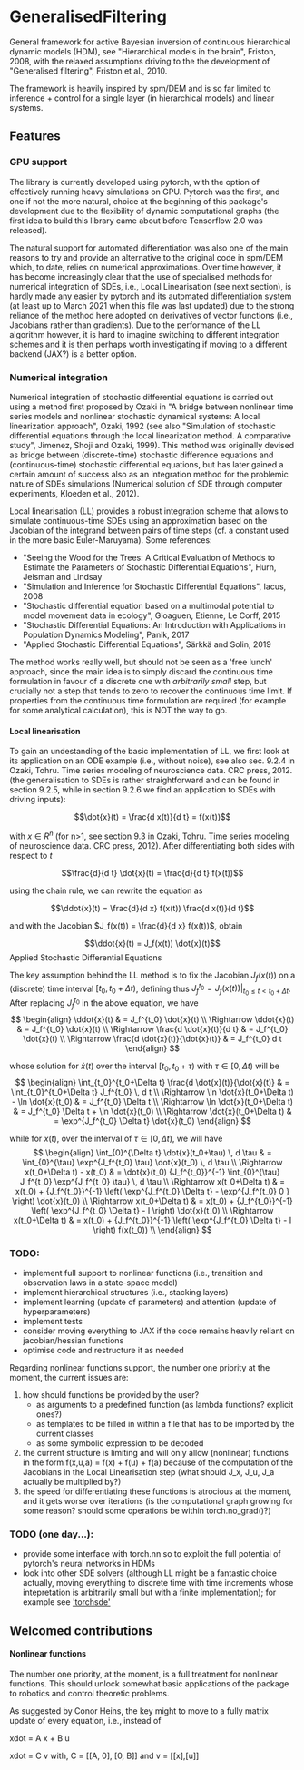 # GeneralisedFiltering
General framework for active Bayesian inversion of continuous hierarchical dynamic models (HDM), see "Hierarchical models in the brain", Friston, 2008, with the relaxed assumptions driving to the the development of "Generalised filtering", Friston et al., 2010.

The framework is heavily inspired by spm/DEM and is so far limited to inference + control for a single layer (in hierarchical models) and linear systems.

## Features

### GPU support
The library is currently developed using pytorch, with the option of effectively running heavy simulations on GPU. Pytorch was the first, and one if not the more natural, choice at the beginning of this package's development due to the flexibility of dynamic computational graphs (the first idea to build this library came about before Tensorflow 2.0 was released). 

The natural support for automated differentiation was also one of the main reasons to try and provide an alternative to the original code in spm/DEM which, to date, relies on numerical approximations. Over time however, it has become increasingly clear that the use of specialised methods for numerical integration of SDEs, i.e., Local Linearisation (see next section), is hardly made any easier by pytorch and its automated differentiation system (at least up to March 2021 when this file was last updated) due to the strong reliance of the method here adopted on derivatives of vector functions (i.e., Jacobians rather than gradients). Due to the performance of the LL algorithm however, it is hard to imagine switching to different integration schemes and it is then perhaps worth investigating if moving to a different backend (JAX?) is a better option.


### Numerical integration
Numerical integration of stochastic differential equations is carried out using a method first proposed by Ozaki in "A bridge between nonlinear time series models and nonlinear stochastic dynamical systems: A local linearization approach", Ozaki, 1992 (see also "Simulation of stochastic differential equations through the local linearization method. A comparative study", Jimenez, Shoji and Ozaki, 1999). This method was originally devised as bridge between (discrete-time) stochastic difference equations and (continuous-time) stochastic differential equations, but has later gained a certain amount of success also as an integration method for the problemic nature of SDEs simulations (Numerical solution of SDE through computer experiments, Kloeden et al., 2012). 

Local linearisation (LL) provides a robust integration scheme that allows to simulate continuous-time SDEs using an approximation based on the Jacobian of the integrand between pairs of time steps (cf. a constant used in the more basic Euler-Maruyama). Some references:
- "Seeing the Wood for the Trees: A Critical Evaluation of Methods to Estimate the Parameters of Stochastic Differential Equations", Hurn, Jeisman and Lindsay
- "Simulation and Inference for Stochastic Differential Equations", Iacus, 2008
- "Stochastic differential equation based on a multimodal potential to model movement data in ecology", Gloaguen, Etienne, Le Corff, 2015
- "Stochastic Differential Equations: An Introduction with Applications in Population Dynamics Modeling", Panik, 2017
- "Applied Stochastic Differential Equations", Särkkä and Solin, 2019

The method works really well, but should not be seen as a 'free lunch' approach, since the main idea is to simply discard the continuous time formulation in favour of a discrete one with *arbitrarily small* step, but crucially not a step that tends to zero to recover the continuous time limit. If properties from the continuous time formulation are required (for example for some analytical calculation), this is NOT the way to go.

#### Local linearisation
To gain an undestanding of the basic implementation of LL, we first look at its application on an ODE example (i.e., without noise), see also sec. 9.2.4 in Ozaki, Tohru. Time series modeling of neuroscience data. CRC press, 2012. (the generalisation to SDEs is rather straightforward and can be found in section 9.2.5, while in section 9.2.6 we find an application to SDEs with driving inputs):

$$\dot{x}(t) = \frac{d x(t)}{d t} = f(x(t))$$

with $x \in R^n$ (for n>1, see section 9.3 in Ozaki, Tohru. Time series modeling of neuroscience data. CRC press, 2012). After differentiating both sides with respect to $t$

$$\frac{d}{d t} \dot{x}(t) = \frac{d}{d t} f(x(t))$$

using the chain rule, we can rewrite the equation as

$$\ddot{x}(t) = \frac{d}{d x} f(x(t)) \frac{d x(t)}{d t}$$

and with the Jacobian $J_f(x(t)) = \frac{d}{d x} f(x(t))$, obtain

$$\ddot{x}(t) = J_f(x(t)) \dot{x}(t)$$Applied Stochastic Differential Equations

The key assumption behind the LL method is to fix the Jacobian $J_f(x(t))$ on a (discrete) time interval $[t_0, t_0 + \Delta t)$, defining thus $J_f^{t_0} = J_f(x(t)) \big\vert_{t_0 \le t < t_0 + \Delta t}$. After replacing $J_f^{t_0}$ in the above equation, we have
$$
\begin{align}
    \ddot{x}(t) & = J_f^{t_0} \dot{x}(t) \\
    \Rightarrow \ddot{x}(t) & = J_f^{t_0} \dot{x}(t) \\
    \Rightarrow \frac{d \dot{x}(t)}{d t} & = J_f^{t_0} \dot{x}(t) \\
    \Rightarrow \frac{d \dot{x}(t)}{\dot{x}(t)} & = J_f^{t_0} d t
\end{align}
$$

whose solution for $\dot{x}(t)$ over the interval $[t_0, t_0 + \tau)$ with $\tau \in [0, \Delta t)$ will be
$$
\begin{align}
    \int_{t_0}^{t_0+\Delta t} \frac{d \dot{x}(t)}{\dot{x}(t)} & = \int_{t_0}^{t_0+\Delta t} J_f^{t_0} \, d t \\
    \Rightarrow \ln \dot{x}(t_0+\Delta t) - \ln \dot{x}(t_0) & = J_f^{t_0} \Delta t \\
    \Rightarrow \ln \dot{x}(t_0+\Delta t) & = J_f^{t_0} \Delta t + \ln \dot{x}(t_0) \\
    \Rightarrow \dot{x}(t_0+\Delta t) & = \exp^{J_f^{t_0} \Delta t} \dot{x}(t_0)
\end{align}
$$

while for $x(t)$, over the interval of $\tau \in [0, \Delta t)$, we will have
$$
\begin{align}
    \int_{0}^{\Delta t} \dot{x}(t_0+\tau) \, d \tau & = \int_{0}^{\tau} \exp^{J_f^{t_0} \tau} \dot{x}(t_0) \, d \tau \\
    \Rightarrow x(t_0+\Delta t) - x(t_0) & = \dot{x}(t_0) {J_f^{t_0}}^{-1} \int_{0}^{\tau} J_f^{t_0} \exp^{J_f^{t_0} \tau} \, d \tau \\
    \Rightarrow x(t_0+\Delta t) & = x(t_0) + {J_f^{t_0}}^{-1} \left( \exp^{J_f^{t_0} \Delta t} - \exp^{J_f^{t_0} 0 } \right) \dot{x}(t_0) \\
    \Rightarrow x(t_0+\Delta t) & = x(t_0) + {J_f^{t_0}}^{-1} \left( \exp^{J_f^{t_0} \Delta t} - I \right) \dot{x}(t_0) \\
    \Rightarrow x(t_0+\Delta t) & = x(t_0) + {J_f^{t_0}}^{-1} \left( \exp^{J_f^{t_0} \Delta t} - I \right) f(x(t_0)) \\
\end{align}
$$

### TODO:
- implement full support to nonlinear functions (i.e., transition and observation laws in a state-space model)
- implement hierarchical structures (i.e., stacking layers)
- implement learning (update of parameters) and attention (update of hyperparameters)
- implement tests
- consider moving everything to JAX if the code remains heavily reliant on jacobian/hessian functions
- optimise code and restructure it as needed

Regarding nonlinear functions support, the number one priority at the moment, the current issues are: 
1. how should functions be provided by the user? 
	* as arguments to a predefined function (as lambda functions? explicit ones?)
	* as templates to be filled in within a file that has to be imported by the current classes
	* as some symbolic expression to be decoded
2. the current structure is limiting and will only allow (nonlinear) functions in the form f(x,u,a) = f(x) + f(u) + f(a) because of the computation of the Jacobians in the Local Linearisation step (what should J_x, J_u, J_a actually be multiplied by?)
3. the speed for differentiating these functions is atrocious at the moment, and it gets worse over iterations (is the computational graph growing for some reason? should some operations be within torch.no_grad()?)

### TODO (one day...):
- provide some interface with torch.nn so to exploit the full potential of pytorch's neural networks in HDMs
- look into other SDE solvers (although LL might be a fantastic choice actually, moving everything to discrete time with time increments whose intepretation is arbitrarily small but with a finite implementation); for example see ['torchsde'](https://github.com/google-research/torchsde)

## Welcomed contributions

#### Nonlinear functions
The number one priority, at the moment, is a full treatment for nonlinear functions. This should unlock somewhat basic applications of the package to robotics and control theoretic problems.

As suggested by Conor Heins, the key might to move to a fully matrix update of every equation, i.e., instead of

xdot = A x + B u

xdot = C v with, C = [[A, 0], [0, B]] and v = [[x],[u]]